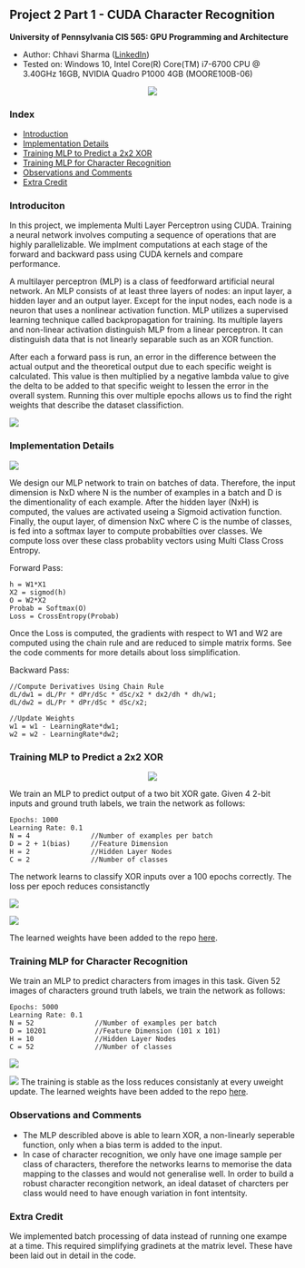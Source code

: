 ## Project 2 Part 1 - CUDA Character Recognition
**University of Pennsylvania
CIS 565: GPU Programming and Architecture**

* Author: Chhavi Sharma ([LinkedIn](https://www.linkedin.com/in/chhavi275/))
* Tested on: Windows 10, Intel Core(R) Core(TM) i7-6700 CPU @ 3.40GHz 16GB, 
             NVIDIA Quadro P1000 4GB (MOORE100B-06)

 <p align="center">
  <img src="img/title.png">
</p>


### Index

- [Introduction](https://github.com/chhavisharma/Project2-Number-Algorithms/blob/master/Project2-Character-Recognition/README.md#introduciton )
- [Implementation Details](https://github.com/chhavisharma/Project2-Number-Algorithms/blob/master/Project2-Character-Recognition/README.md#implementation-details)
- [Training MLP to Predict a 2x2 XOR](https://github.com/chhavisharma/Project2-Number-Algorithms/blob/master/Project2-Character-Recognition/README.md#training-mlp-to-predict-a-2x2-xor)
- [Training MLP for Character Recognition](https://github.com/chhavisharma/Project2-Number-Algorithms/blob/master/Project2-Character-Recognition/README.md#2-training-mlp-for-character-recognition)
- [Observations and Comments](https://github.com/chhavisharma/Project2-Number-Algorithms/blob/master/Project2-Character-Recognition/README.md#observations-and-comments)
- [Extra Credit](https://github.com/chhavisharma/Project2-Number-Algorithms/blob/master/Project2-Character-Recognition/README.md#extra-credits)


### Introduciton

In this project, we implementa Multi Layer Perceptron using CUDA. 
Training a neural network involves computing a sequence of operations that are highly parallelizable. 
We implment computations at each stage of the forward and backward pass using CUDA kernels and compare performance. 

A multilayer perceptron (MLP) is a class of feedforward artificial neural network. An MLP consists of at least three layers of nodes: an input layer, a hidden layer and an output layer. Except for the input nodes, each node is a neuron that uses a nonlinear activation function. MLP utilizes a supervised learning technique called backpropagation for training. Its multiple layers and non-linear activation distinguish MLP from a linear perceptron. It can distinguish data that is not linearly separable such as an XOR function.

After each a forward pass is run, an error in the difference between the actual output and the theoretical output due to each specific weight is calculated. This value is then multiplied by a negative lambda value to give the delta to be added to that specific weight to lessen the error in the overall system. Running this over multiple epochs allows us to find the right weights that describe the dataset classifiction.

 ![](./img/MLP.png)

### Implementation Details

  ![](img/MLPmine.PNG)
 
 We design our MLP network to train on batches of data. Therefore, the input dimension is NxD where N is the number of examples in a batch and D is the dimentionality of each example. After the hidden layer (NxH) is computed, the values are activated useing a Sigmoid activation function. Finally, the ouput layer, of dimension NxC where C is the numbe of classes, is fed into a softmax layer to compute probabilties over classes. We compute loss over these class probablity vectors using Multi Class Cross Entropy. 

Forward Pass:
```
h = W1*X1
X2 = sigmod(h)
O = W2*X2
Probab = Softmax(O)
Loss = CrossEntropy(Probab)

```
Once the Loss is computed, the gradients with respect to W1 and W2 are computed using the chain rule and are reduced to simple matrix forms. See the code comments for more details about loss simplification.

Backward Pass:
```
//Compute Derivatives Using Chain Rule
dL/dw1 = dL/Pr * dPr/dSc * dSc/x2 * dx2/dh * dh/w1;
dL/dw2 = dL/Pr * dPr/dSc * dSc/x2;

//Update Weights 
w1 = w1 - LearningRate*dw1;
w2 = w2 - LearningRate*dw2;
```

### Training MLP to Predict a 2x2 XOR
 
 <p align="center">
  <img src="img/xor-table.png">
</p>
 
We train an MLP to predict output of a two bit XOR gate. Given 4 2-bit inputs and ground truth labels, we train the network as follows:
 ```
 Epochs: 1000
 Learning Rate: 0.1
 N = 4               //Number of examples per batch
 D = 2 + 1(bias)     //Feature Dimension
 H = 2               //Hidden Layer Nodes
 C = 2               //Number of classes
 ```
 
 The network learns to classify XOR inputs over a 100 epochs correctly.
 The loss per epoch reduces consistanctly
 
 ![](img/XorStats.PNG)
 
 ![](img/XorLoss.PNG)
 
 The learned weights have been added to the repo [here](/build).
 
### Training MLP for Character Recognition
 
We train an MLP to predict characters from images in this task. Given 52 images of characters ground truth labels, we train the network as follows:
   ```
   Epochs: 5000
   Learning Rate: 0.1
   N = 52               //Number of examples per batch
   D = 10201            //Feature Dimension (101 x 101)
   H = 10               //Hidden Layer Nodes
   C = 52               //Number of classes
  ```
 
 ![](img/CharRecStats.PNG)
 
 ![](img/CharRecLoss.PNG)
  The training is stable as the loss reduces consistanly at every uweight update.
  The learned weights have been added to the repo [here](/build).

### Observations and Comments
- The MLP describled above is able to learn XOR, a non-linearly seperable function, only when a bias term is added to the input.
- In case of character recognition, we only have one image sample per class of characters, therefore the networks learns to memorise the data mapping to the classes and would not generalise well. In order to build a robust character recongition network, an ideal dataset of charcters per class would need to have enough variation in font intentsity. 

### Extra Credit
We implemented batch processing of data instead of running one exampe at a time. This required simplifying gradinets at the matrix level. These have been laid out in detail in the code. 
